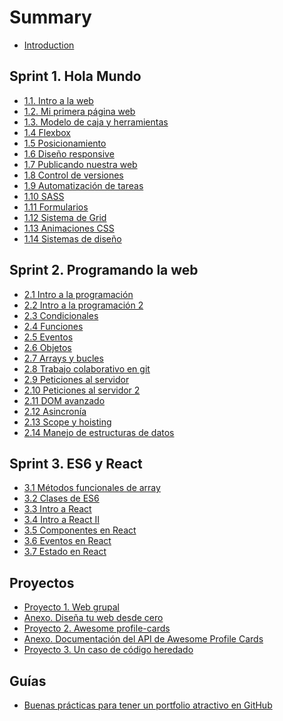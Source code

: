 # Summary

- [Introduction](README.md)

## Sprint 1. Hola Mundo

- [1.1. Intro a la web](sprint_1/1_1_intro_a_la_web.md)
- [1.2. Mi primera página web](sprint_1/1_2_mi_primera_web.md)
- [1.3. Modelo de caja y herramientas](sprint_1/1_3_modelo_de_caja_y_herramientas.md)
- [1.4 Flexbox](sprint_1/1_4_posicionamiento_con_flexbox.md)
- [1.5 Posicionamiento](sprint_1/1_5_posicionamiento.md)
- [1.6 Diseño responsive](sprint_1/1_6_responsive_design.md)
- [1.7 Publicando nuestra web](sprint_1/1_7_publicando_nuestra_web.md)
- [1.8 Control de versiones](sprint_1/1_8_control_de_versiones.md)
- [1.9 Automatización de tareas](sprint_1/1_9_automatizacion_de_tareas.md)
- [1.10 SASS](sprint_1/1_10_sass.md)
- [1.11 Formularios](sprint_1/1_11_formularios.md)
- [1.12 Sistema de Grid](sprint_1/1_12_sistema_de_grid.md)
- [1.13 Animaciones CSS](sprint_1/1_13_animaciones_CSS.md)
- [1.14 Sistemas de diseño](sprint_1/1_14_sistemas_de_diseno.md)

## Sprint 2. Programando la web

- [2.1 Intro a la programación](sprint_2/2_1_intro_a_la_programacion.md)
- [2.2 Intro a la programación 2](sprint_2/2_2_intro_a_la_programacion_2.md)
- [2.3 Condicionales](sprint_2/2_3_condicionales.md)
- [2.4 Funciones](sprint_2/2_4_funciones.md)
- [2.5 Eventos](sprint_2/2_5_eventos.md)
- [2.6 Objetos](sprint_2/2_6_objetos.md)
- [2.7 Arrays y bucles](sprint_2/2_7_arrays_y_bucles.md)
- [2.8 Trabajo colaborativo en git](sprint_2/2_8_trabajo_colaborativo_en_git.md)
- [2.9 Peticiones al servidor](sprint_2/2_9_peticiones_al_servidor.md)
- [2.10 Peticiones al servidor 2](sprint_2/2_10_peticiones_al_servidor_2.md)
- [2.11 DOM avanzado](sprint_2/2_11_dom_avanzado.md)
- [2.12 Asincronía](sprint_2/2_12_asincronia.md)
- [2.13 Scope y hoisting](sprint_2/2_13_scope_y_hoisting.md)
- [2.14 Manejo de estructuras de datos](sprint_2/2_14_manejo_de_estructuras_de_datos.md)

## Sprint 3. ES6 y React

- [3.1 Métodos funcionales de array](sprint_3/3_1_metodos_funcionales_array.md)
- [3.2 Clases de ES6](sprint_3/3_2_clases_es6.md)
- [3.3 Intro a React](sprint_3/3_3_intro_react.md)
- [3.4 Intro a React II](sprint_3/3_4_intro_react_2.md)
- [3.5 Componentes en React](sprint_3/3_5_componentes_react.md)
- [3.6 Eventos en React](sprint_3/3_6_eventos_react.md)
- [3.7 Estado en React](sprint_3/3_7_estado_react.md)

<!--
- [3.8 Formularios en React](sprint_3/3_8_estado_react_2.md)
- [3.9 Lifting](sprint_3/3_9_lifting.md)
- [3.10 Arquitectura de componentes con estado](sprint_3/3_10_arquitectura_estado.md)
- [3.11 React router](sprint_3/3_11_react_router.md)
- [3.12 Métodos del ciclo de vida de componentes](sprint_3/3_12_ciclo_vida_componentes_react.md)
- [3.13 Debugging en React](sprint_3/3_14_debugging_react.md)
-->

## Proyectos

- [Proyecto 1. Web grupal](proyectos/P1_proyecto_sprint_1.md)
- [Anexo. Diseña tu web desde cero](proyectos/P1_anexo_diseno.md)
- [Proyecto 2. Awesome profile-cards](proyectos/P2_proyecto_sprint_2.md)
- [Anexo. Documentación del API de Awesome Profile Cards](proyectos/P2_anexo.md)
- [Proyecto 3. Un caso de código heredado](proyectos/P3_proyecto_sprint_3.md)

## Guías

- [Buenas prácticas para tener un portfolio atractivo en GitHub](guias/github_como_portfolio.md)

<!--
- [Instalar un linter de JavaScript](guias/instalar_linter_js.md)
-->

<!--
## Extra
- [E.1 Repaso de flexbox y position](extra/e1-flexbox-y-position.md)
-->

